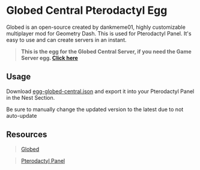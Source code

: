 # Globed Central Pterodactyl Egg
Globed is an open-source created by dankmeme01, highly customizable multiplayer mod for Geometry Dash. This is used for Pterodactyl Panel.
It's easy to use and can create servers in an instant.

> **This is the egg for the Globed Central Server, if you need the Game Server egg. [Click here](https://github.com/DumbCaveSpider/globed-game-egg)**

## Usage
Download [egg-globed-central.json](https://github.com/DumbCaveSpider/globed-central-egg/blob/main/egg-globed-central.json) and export it into your Pterodactyl Panel in the Nest Section.

Be sure to manually change the updated version to the latest due to not auto-update

## Resources
> [Globed](https://github.com/dankmeme01/globed2)

> [Pterodactyl Panel](https://pterodactyl.io/)
